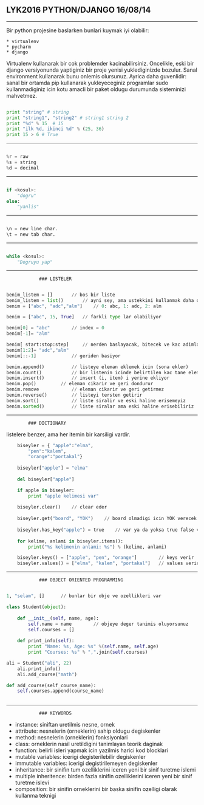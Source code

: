 ## LYK2016	 PYTHON/DJANGO		16/08/14

-------------

Bir python projesine baslarken bunlari kuymak iyi olabilir:    


	* virtualenv
	* pycharm
	* django    



Virtualenv kullanarak bir cok problemder kacinabilirsiniz. Oncelikle, eski bir django versiyonunda yaptiginiz bir proje yenisi yuklediginizde bozulur. Sanal environment kullanarak bunu onlemis olursunuz. Ayrica daha guvenlidir: sanal bir ortamda pip kullanarak yukleyeceginiz programlar sudo kullanmadiginiz icin kotu amacli bir paket oldugu durumunda sisteminizi mahvetmez. 

```python

print "string" # string
print "string1", "string2" # string1 string 2
print "%d" % 15  # 15
print "ilk %d, ikinci %d" % (25, 36)
print 15 > 6 # True

```
-----------
```python

%r = raw
%s = string
%d = decimal

```
------------
```python

if <kosul>:
	"dogru"
else:
	"yanlis"
```

------------------

```python

\n = new line char.
\t = new tab char.

```

-----------
```python

while <kosul>:
	"Dogruyu yap"

```
------------



				### LISTELER



```python

benim_listem = [] 		// bos bir liste
benim_listem = list()		// ayni sey, ama ustekkini kullanmak daha dogru
benim = ["abc", "adc","alm"]	// 0: abc, 1: adc, 2: alm

benim = ["abc", 15, True]	// farkli type lar olabiliyor

benim[0] = "abc"		// index = 0
benim[-1]= "alm"

benim[ start:stop:step]		// nerden baslayacak, bitecek ve kac adimla
benim[1:2]= "adc","alm"
benim[::-1] 			// geriden basiyor

benim.append()			// listeye eleman eklemek icin (sona ekler)
benim.count()			// bir listenin icinde belirtilen kac tane eleman
benim.insert()			// insert (i, item) i yerine ekliyor
benim.pop()			// eleman cikarir ve geri dondurur
benim.remove			// eleman cikarir ve geri getirmez
benim.reverse() 		// listeyi tersten getirir
benim.sort()			// liste siralir ve eski haline erisemeyiz
benim.sorted() 			// liste siralar ama eski haline erisebiliriz

```

--------------



			### DICTIONARY 



listelere benzer, ama her itemin bir karsiligi vardir.

```python	
	biseyler = { "apple":"elma",
		"pen":"kalem",
		"orange":"portakal"} 
	
	biseyler["apple"] = "elma"
	
	del biseyler["apple"]

	if apple in biseyler:
		print "apple kelimesi var"
	
	biseyler.clear() 	// clear eder
	
	biseyler.get("board", "YOK")	// board olmadigi icin YOK verecek
	
	biseyler.has_key("apple") = true	// var ya da yoksa true false verir
	
	for kelime, anlami in biseyler.items():
		print("%s kelimenin anlami: %s") % (kelime, anlami)

	biseyler.keys() = ["apple", "pen", "orange"]		// keys verir
	biseyler.values() = ["elma", "kalem", "portakal"]	// values verir

```
------------



				### OBJECT ORIENTED PROGRAMMING



```python

1, "selam", [] 		// bunlar bir obje ve ozellikleri var

class Student(object): 
	
	def __init__(self, name, age):
		self.name = name		// objeye deger tanimis oluyorsunuz
		self.courses = []
	
	def print_info(self):
		print "Name: %s, Age: %s" %(self.name, self.age)
		print "Courses: %s" % ",".join(self.courses)

ali = Student("ali", 22)
	ali.print_info()
	ali.add_course("math")

def add_course(self_course_name):
	self.courses.append(course_name)
	
```

-------------------------


				### KEYWORDS



* instance: siniftan uretilmis nesne, ornek
* attribute: nesnelerin (orneklerin) sahip oldugu degiskenler
* method: nesnelerin (orneklerin) fonksiyonlari
* class: orneklerin nasil uretildigini tanimlayan teorik daginak
* function: belirli isleri yapmak icin yazilmis harici kod blocklari
* mutable variables: icerigi degisterilebilir degiskenler
* immutable variables: icerigi degistirilemeyen degiskenler
* inheritance: bir sinifin tum ozelliklerini iceren yeni bir sinif turetme islemi
* multiple inheritence: birden fazla sinifin ozelliklerini iceren yeni bir sinif turetme islevi
* composition: bir sinifin orneklerini bir baska sinifin ozelligi olarak kullanma teknigi 
